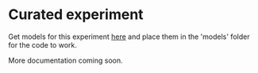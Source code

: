 # Curated experiment
Get models for this experiment [here](https://drive.google.com/open?id=1yxH-69Qd1w0-bfyjRpa32NHBhXbcJmXT) and place them in the 'models' folder for the code to work.

More documentation coming soon.
